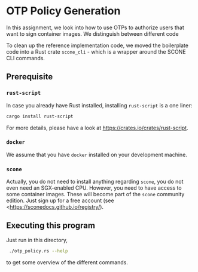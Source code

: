 # OTP Policy Generation

In this assignment, we look into how to use OTPs to authorize users that want to sign
container images. We distinguish between different code 



To clean up the reference implementation code, we moved the boilerplate code into a Rust crate
`scone_cli` - which is a wrapper around the SCONE CLI commands.


## Prerequisite 

### ``rust-script``
In case you already have Rust installed, installing ``rust-script`` is a one liner:

```bash
cargo install rust-script
```

For more details, please have a look at <https://crates.io/crates/rust-script>.

### ``docker``

We assume that you have ``docker`` installed on your development machine.

### ``scone``

Actually, you do not need to install anything regarding ``scone``, you do not even need
an SGX-enabled CPU. However, you need to have access to some container images. These
will become part of the ``scone`` community edition. Just sign up for a free account (see <https://sconedocs.github.io/registry/).

## Executing this program 

Just run in this directory, 

```bash
 ./otp_policy.rs --help
 ```

to get some overview of the different commands. 


